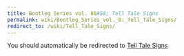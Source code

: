 ```yaml
---
title: Bootleg Series vol. 8&#58; Tell Tale Signs
permalink: wiki/Bootleg_Series_vol._8:_Tell_Tale_Signs/
redirect_to: /wiki/Tell_Tale_Signs/
---
```


You should automatically be redirected to [Tell Tale Signs](/wiki/Tell_Tale_Signs/)
